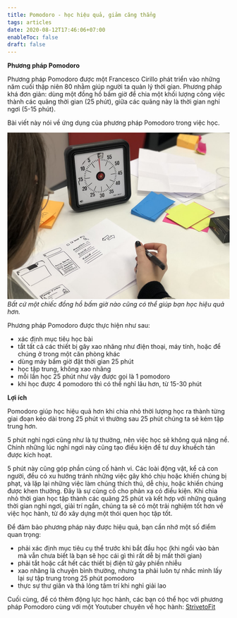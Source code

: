 ```yaml
---
title: Pomodoro - học hiệu quả, giảm căng thẳng
tags: articles
date: 2020-08-12T17:46:06+07:00
enableToc: false
draft: false
---
```


**Phương pháp Pomodoro**

Phương pháp Pomodoro được một Francesco Cirillo phát triển vào những năm cuối thập niên 80 nhằm giúp người ta quản lý thời gian. Phương pháp khá đơn giản: dùng một đồng hồ bấm giờ để chia một khối lượng công việc thành các quãng thời gian (25 phút), giữa các quãng này là thời gian nghỉ ngơi (5-15 phút).

Bài viết này nói về ứng dụng của phương pháp Pomodoro trong việc học.

![](../images/timer-unsplash.jpeg)_Bất cứ một chiếc đồng hồ bấm giờ nào cũng có thể giúp bạn học hiệu quả hơn._

Phương pháp Pomodoro được thực hiện như sau:

- xác định mục tiêu học bài
- tắt tất cả các thiết bị gây xao nhãng như điện thoại, máy tính, hoặc để chúng ở trong một căn phòng khác
- dùng máy bấm giờ đặt thời gian 25 phút
- học tập trung, không xao nhãng
- mỗi lần học 25 phút như vậy được gọi là 1 pomodoro
- khi học được 4 pomodoro thì có thể nghỉ lâu hơn, từ 15-30 phút

**Lợi ích**

Pomodoro giúp học hiệu quả hơn khi chia nhỏ thời lượng học ra thành từng giai đoạn kéo dài trong 25 phút vì thường sau 25 phút chúng ta sẽ kém tập trung hơn.

5 phút nghỉ ngơi cũng như là tự thưởng, nên việc học sẽ không quá nặng nề. Chính những lúc nghỉ ngơi này cũng tạo điều kiện để tư duy khuếch tán được kích hoạt.

5 phút này cũng góp phần củng cố hành vi. Các loài động vật, kể cả con người, đều có xu hướng tránh những việc gây khó chịu hoặc khiến chúng bị phạt, và lặp lại những việc làm chúng thích thú, dễ chịu, hoặc khiến chúng được khen thưởng. Đây là sự củng cố cho phản xạ có điều kiện. Khi chia nhỏ thời gian học tập thành các quãng 25 phút và kết hợp với những quãng thời gian nghỉ ngơi, giải trí ngắn, chúng ta sẽ có một trải nghiệm tốt hơn về việc học hành, từ đó xây dựng một thói quen học tập tốt.

Để đảm bảo phương pháp này được hiệu quả, bạn cần nhớ một số điểm quan trọng:

- phải xác định mục tiêu cụ thể trước khi bắt đầu học (khi ngồi vào bàn mà vẫn chưa biết là bạn sẽ học cái gì thì rất dễ bị mất thời gian)
- phải tắt hoặc cất hết các thiết bị điện tử gây phiền nhiễu
- xao nhãng là chuyện bình thường, nhưng ta phải luôn tự nhắc mình lấy lại sự tập trung trong 25 phút pomodoro
- thực sự thư giãn và thả lỏng tâm trí khi nghỉ giải lao

Cuối cùng, để có thêm động lực học hành, các bạn có thể học với phương pháp Pomodoro cùng với một Youtuber chuyên về học hành: [StrivetoFit](https://www.youtube.com/watch?v=dmDbesougG0)
